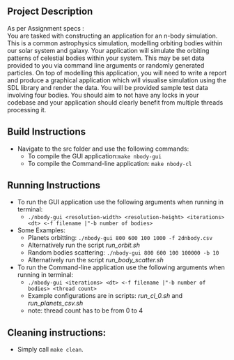 ## Project Description 
As per Assignment specs :  
You are tasked with constructing an application for an n-body simulation. This is a common
astrophysics simulation, modelling orbiting bodies within our solar system and galaxy. Your
application will simulate the orbiting patterns of celestial bodies within your system. This may be
set data provided to you via command line arguments or randomly generated particles.
On top of modelling this application, you will need to write a report and produce a graphical
application which will visualise simulation using the SDL library and render the data. You will be
provided sample test data involving four bodies.
You should aim to not have any locks in your codebase and your application should clearly benefit
from multiple threads processing it.

## Build Instructions
* Navigate to the src folder and use the following commands: 
  * To compile the GUI application:`make nbody-gui`
  * To compile the Command-line application: `make nbody-cl`
  
## Running Instructions
* To run the GUI application use the following arguments when running in terminal:
  * `./nbody-gui <resolution-width> <resolution-height> <iterations> <dt> <-f filename |"-b number of bodies>`
 * Some Examples:
   * Planets orbitting: `./nbody-gui 800 600 100 1000 -f 2dnbody.csv` 
    * Alternatively run the script *run_orbit.sh* 
   * Random bodies scattering: `./nbody-gui 800 600 100 100000 -b 10`
    * Alternatively run the script *run_body_scatter.sh*
 * To run the Command-line application use the following arguments when running in terminal:
   * `./nbody-gui <iterations> <dt> <-f filename |"-b number of bodies> <thread count>`
    * Example configurations are in scripts: *run_cl_0.sh* and *run_planets_csv.sh*
    * note: thread count has to be from 0 to 4 
   
## Cleaning instructions:
 * Simply call `make clean`.
